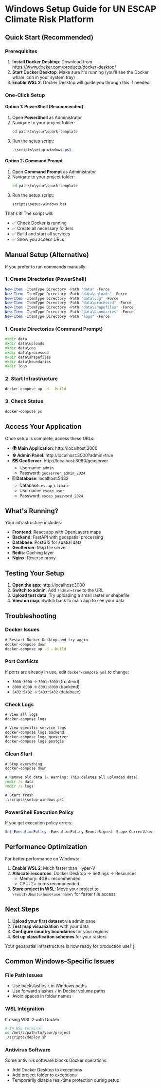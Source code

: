 # Windows Setup Guide for UN ESCAP Climate Risk Platform

## Quick Start (Recommended)

### Prerequisites
1. **Install Docker Desktop**: Download from https://www.docker.com/products/docker-desktop/
2. **Start Docker Desktop**: Make sure it's running (you'll see the Docker whale icon in your system tray)
3. **Enable WSL 2**: Docker Desktop will guide you through this if needed

### One-Click Setup

#### Option 1: PowerShell (Recommended)
1. Open **PowerShell** as Administrator
2. Navigate to your project folder:
   ```powershell
   cd path\to\your\spark-template
   ```
3. Run the setup script:
   ```powershell
   .\scripts\setup-windows.ps1
   ```

#### Option 2: Command Prompt
1. Open **Command Prompt** as Administrator
2. Navigate to your project folder:
   ```cmd
   cd path\to\your\spark-template
   ```
3. Run the setup script:
   ```cmd
   scripts\setup-windows.bat
   ```

That's it! The script will:
- ✅ Check Docker is running
- ✅ Create all necessary folders
- ✅ Build and start all services
- ✅ Show you access URLs

## Manual Setup (Alternative)

If you prefer to run commands manually:

### 1. Create Directories (PowerShell)
```powershell
New-Item -ItemType Directory -Path "data" -Force
New-Item -ItemType Directory -Path "data\uploads" -Force
New-Item -ItemType Directory -Path "data\cog" -Force
New-Item -ItemType Directory -Path "data\processed" -Force
New-Item -ItemType Directory -Path "data\shapefiles" -Force
New-Item -ItemType Directory -Path "data\boundaries" -Force
New-Item -ItemType Directory -Path "logs" -Force
```

### 1. Create Directories (Command Prompt)
```cmd
mkdir data
mkdir data\uploads
mkdir data\cog  
mkdir data\processed
mkdir data\shapefiles
mkdir data\boundaries
mkdir logs
```

### 2. Start Infrastructure
```cmd
docker-compose up -d --build
```

### 3. Check Status
```cmd
docker-compose ps
```

## Access Your Application

Once setup is complete, access these URLs:

- **🌍 Main Application**: http://localhost:3000
- **⚙️ Admin Panel**: http://localhost:3000?admin=true
- **🗺️ GeoServer**: http://localhost:8080/geoserver
  - Username: `admin`
  - Password: `geoserver_admin_2024`
- **🗄️ Database**: localhost:5432
  - Database: `escap_climate`
  - Username: `escap_user`
  - Password: `escap_password_2024`

## What's Running?

Your infrastructure includes:
- **Frontend**: React app with OpenLayers maps
- **Backend**: FastAPI with geospatial processing
- **Database**: PostGIS for spatial data
- **GeoServer**: Map tile server
- **Redis**: Caching layer
- **Nginx**: Reverse proxy

## Testing Your Setup

1. **Open the app**: http://localhost:3000
2. **Switch to admin**: Add `?admin=true` to the URL
3. **Upload test data**: Try uploading a small raster or shapefile
4. **View on map**: Switch back to main app to see your data

## Troubleshooting

### Docker Issues
```cmd
# Restart Docker Desktop and try again
docker-compose down
docker-compose up -d --build
```

### Port Conflicts
If ports are already in use, edit `docker-compose.yml` to change:
- `3000:3000` → `3001:3000` (frontend)
- `8000:8000` → `8001:8000` (backend)
- `5432:5432` → `5433:5432` (database)

### Check Logs
```cmd
# View all logs
docker-compose logs

# View specific service logs
docker-compose logs backend
docker-compose logs geoserver
docker-compose logs postgis
```

### Clean Start
```cmd
# Stop everything
docker-compose down

# Remove old data (⚠️ Warning: This deletes all uploaded data)
rmdir /s data
rmdir /s logs

# Start fresh
.\scripts\setup-windows.ps1
```

### PowerShell Execution Policy
If you get execution policy errors:
```powershell
Set-ExecutionPolicy -ExecutionPolicy RemoteSigned -Scope CurrentUser
```

## Performance Optimization

For better performance on Windows:
1. **Enable WSL 2**: Much faster than Hyper-V
2. **Allocate resources**: Docker Desktop → Settings → Resources
   - Memory: 4GB+ recommended
   - CPU: 2+ cores recommended
3. **Store project in WSL**: Move your project to `\\wsl$\Ubuntu\home\username\` for faster file access

## Next Steps

1. **Upload your first dataset** via admin panel
2. **Test map visualization** with your data
3. **Configure country boundaries** for your regions
4. **Set up classification schemes** for your rasters

Your geospatial infrastructure is now ready for production use! 🚀

## Common Windows-Specific Issues

### File Path Issues
- Use backslashes `\` in Windows paths
- Use forward slashes `/` in Docker volume paths
- Avoid spaces in folder names

### WSL Integration
If using WSL 2 with Docker:
```bash
# In WSL terminal
cd /mnt/c/path/to/your/project
./scripts/deploy.sh
```

### Antivirus Software
Some antivirus software blocks Docker operations:
- Add Docker Desktop to exceptions
- Add project folder to exceptions
- Temporarily disable real-time protection during setup